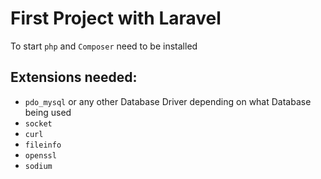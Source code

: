 # First Project with Laravel

To start ``php`` and ``Composer`` need to be installed

## Extensions needed:
- ``pdo_mysql`` or any other Database Driver depending on what Database being used
- ``socket``
- ``curl``
- ``fileinfo``
- ``openssl``
- ``sodium``

